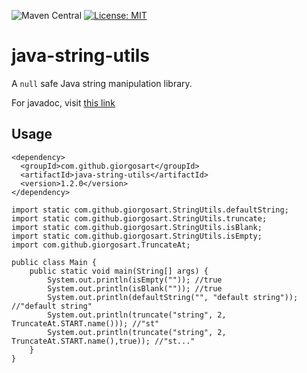 ![Maven Central](https://img.shields.io/maven-central/v/com.github.giorgosart/java-string-utils.svg)
[![License: MIT](https://img.shields.io/badge/License-MIT-yellow.svg)](https://opensource.org/licenses/MIT)

# java-string-utils
A `null` safe Java string manipulation library.

For javadoc, visit [this link](https://www.javadoc.io/doc/com.github.giorgosart/java-string-utils/)

## Usage
```
<dependency>
  <groupId>com.github.giorgosart</groupId>
  <artifactId>java-string-utils</artifactId>
  <version>1.2.0</version>
</dependency>
```

```
import static com.github.giorgosart.StringUtils.defaultString;
import static com.github.giorgosart.StringUtils.truncate;
import static com.github.giorgosart.StringUtils.isBlank;
import static com.github.giorgosart.StringUtils.isEmpty;
import com.github.giorgosart.TruncateAt;

public class Main {
    public static void main(String[] args) {
        System.out.println(isEmpty("")); //true
        System.out.println(isBlank("")); //true
        System.out.println(defaultString("", "default string")); //"default string"
        System.out.println(truncate("string", 2, TruncateAt.START.name())); //"st"
        System.out.println(truncate("string", 2, TruncateAt.START.name(),true)); //"st..."
    }
}
```
